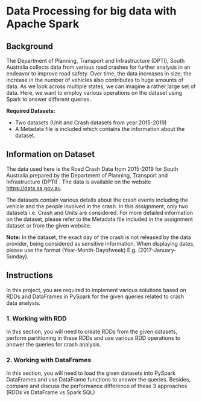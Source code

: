 # Data Processing for big data with Apache Spark

## Background
The Department of Planning, Transport and Infrastructure (​DPTI​), South Australia collects data from various road crashes for further analysis in an endeavor to improve road safety. Over time, the data increases in size; the increase in the number of vehicles also contributes to huge amounts of data. As we look across multiple states, we can imagine a rather large set of data. Here, we want to employ various operations on the dataset using Spark to answer different queries.

**Required Datasets:**
- Two datasets (Unit and Crash datasets from year 2015-2019)
- A Metadata file is included which contains the information about the dataset.

## Information on Dataset
The data used here is the Road Crash Data from 2015-2019 for South Australia prepared by the Department of Planning, Transport and Infrastructure (​DPTI​) . The data is available on the website ​https://data.sa.gov.au​.

The datasets contain various details about the crash events including the vehicle and the people involved in the crash. In this assignment, only two datasets i.e. Crash and Units are considered. For more detailed information on the dataset, ​please refer to the Metadata file included in the assignment dataset or from the given website​.

**Note:** In the dataset, the exact day of the crash is not released by the data provider, being considered as sensitive information. When displaying dates, please use the format (​Year-Month-Dayofweek​) E.g. (2017-January-Sunday).

## Instructions
In this project, you are required to implement various solutions based on RDDs and DataFrames in PySpark for the given queries related to crash data analysis.

### 1. Working with RDD
In this section, you will need to create RDDs from the given datasets, perform partitioning in these RDDs and use various RDD operations to answer the queries for crash analysis.

### 2. Working with DataFrames
In this section, you will need to load the given datasets into PySpark DataFrames and use DataFrame functions​ to answer the queries.
Besides, compare and discuss the performance difference of these 3 approaches (RDDs vs DataFrame vs Spark SQL)
